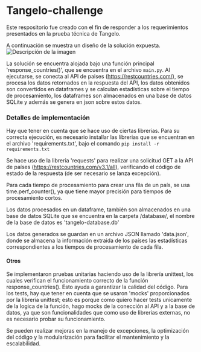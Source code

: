 # Tangelo-challenge
Este respositorio fue creado con el fin de responder a los requerimientos presentados en la prueba técnica de Tangelo.

A continuación se muestra un diseño de la solución expuesta.
![Descripción de la imagen](/design/diseño_solucion.png)

La solución se encuentra alojada bajo una función principal 'response_countries()', que se encuentra en el archivo `main.py`. Al ejecutarse, se conecta al API de paises (https://restcountries.com/), se procesa los datos retornados en la respuesta del API, los datos obtenidos son convertidos en dataframes y se calculan estadísticas sobre el tiempo de procesamiento, los dataframes son almacenados en una base de datos SQLite y además se genera en json sobre estos datos.

### Detalles de implementación
Hay que tener en cuenta que se hace uso de ciertas librerias. Para su correcta ejecución, es necesario installar las librerias que se encuentran en el archivo 'requirements.txt', bajo el comando `pip install -r requirements.txt`

Se hace uso de la libreria 'requests' para realizar una solicitud GET a la API de países (https://restcountries.com/v3.1/all), verificando el código de estado de la respuesta (de ser necesario se lanza excepción).

Para cada tiempo de procesamiento para crear una fila de un país, se usa time.perf_counter(), ya que tiene mayor precisión para tiempos de procesamiento cortos.

Los datos procesados en un dataframe, también son almacenados en una base de datos SQLite que se encuentra en la carpeta /database/, el nombre de la base de datos es 'tangelo-database.db'

Los datos generados se guardan en un archivo JSON llamado 'data.json', donde se almacena la información extraida de los países  las estadísticas correspondientes a los tiempos de procesamiento de cada fila.

#### Otros

Se implementaron pruebas unitarias haciendo uso de la librería unittest, los cuales verifican el funcionamiento correcto de la función response_countries(). Esto ayuda a garantizar la calidad del código. Para los tests, hay que tener en cuenta que se usaron 'mocks' proporcionados por la libreria unittest; esto es porque como quiero hacer tests unicamente de la logica de la función, hago mocks de la conección al API y a la base de datos, ya que son funcionalidades que como uso de librerias externas, no es necesario probar su funcionamiento.


Se pueden realizar mejoras en la manejo de excepciones, la optimización del código y la modularización para facilitar el mantenimiento y la escalabilidad.
